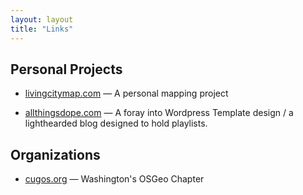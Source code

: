 ```yaml
---
layout: layout
title: "Links"
---
```


<!-- You can edit this whole page, remove it, or use it as basis for any non-post pages you have. -->

## Personal Projects

* [livingcitymap.com](http://www.livingcitymap.com) &mdash; A personal mapping project

* [allthingsdope.com](http://www.allthingsdope.com) &mdash; A foray into Wordpress Template design / a lighthearded blog designed to hold playlists.

## Organizations

* [cugos.org](http://www.cugos.org) &mdash; Washington's OSGeo Chapter